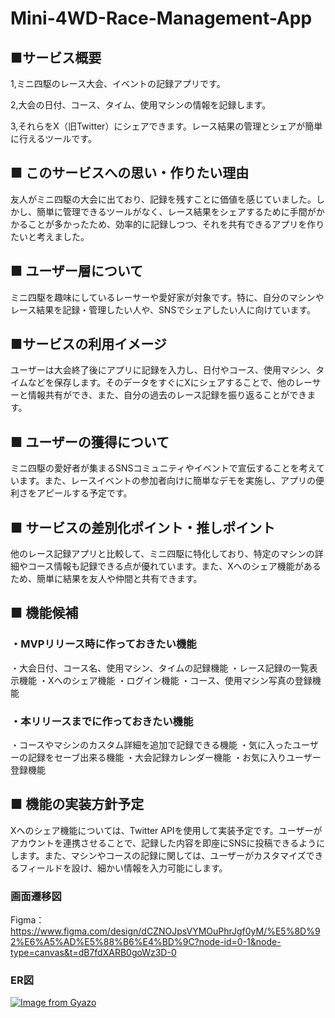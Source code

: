 # Mini-4WD-Race-Management-App

## ■サービス概要

1,ミニ四駆のレース大会、イベントの記録アプリです。

2,大会の日付、コース、タイム、使用マシンの情報を記録します。

3,それらをX（旧Twitter）にシェアできます。レース結果の管理とシェアが簡単に行えるツールです。

## ■ このサービスへの思い・作りたい理由

友人がミニ四駆の大会に出ており、記録を残すことに価値を感じていました。しかし、簡単に管理できるツールがなく、レース結果をシェアするために手間がかかることが多かったため、効率的に記録しつつ、それを共有できるアプリを作りたいと考えました。

## ■ ユーザー層について

ミニ四駆を趣味にしているレーサーや愛好家が対象です。特に、自分のマシンやレース結果を記録・管理したい人や、SNSでシェアしたい人に向けています。

## ■サービスの利用イメージ

ユーザーは大会終了後にアプリに記録を入力し、日付やコース、使用マシン、タイムなどを保存します。そのデータをすぐにXにシェアすることで、他のレーサーと情報共有ができ、また、自分の過去のレース記録を振り返ることができます。

## ■ ユーザーの獲得について

ミニ四駆の愛好者が集まるSNSコミュニティやイベントで宣伝することを考えています。また、レースイベントの参加者向けに簡単なデモを実施し、アプリの便利さをアピールする予定です。

## ■ サービスの差別化ポイント・推しポイント

他のレース記録アプリと比較して、ミニ四駆に特化しており、特定のマシンの詳細やコース情報も記録できる点が優れています。また、Xへのシェア機能があるため、簡単に結果を友人や仲間と共有できます。

## ■ 機能候補

### ・MVPリリース時に作っておきたい機能

・大会日付、コース名、使用マシン、タイムの記録機能
・レース記録の一覧表示機能
・Xへのシェア機能
・ログイン機能
・コース、使用マシン写真の登録機能

### ・本リリースまでに作っておきたい機能

・コースやマシンのカスタム詳細を追加で記録できる機能
・気に入ったユーザーの記録をセーブ出来る機能
・大会記録カレンダー機能
・お気に入りユーザー登録機能

## ■ 機能の実装方針予定

Xへのシェア機能については、Twitter APIを使用して実装予定です。ユーザーがアカウントを連携させることで、記録した内容を即座にSNSに投稿できるようにします。また、マシンやコースの記録に関しては、ユーザーがカスタマイズできるフィールドを設け、細かい情報を入力可能にします。

### 画面遷移図
Figma：https://www.figma.com/design/dCZNOJpsVYMOuPhrJgf0yM/%E5%8D%92%E6%A5%AD%E5%88%B6%E4%BD%9C?node-id=0-1&node-type=canvas&t=dB7fdXARB0goWz3D-0

### ER図
[![Image from Gyazo](https://i.gyazo.com/14f74ac8d68986194d97acb163646b93.png)](https://gyazo.com/14f74ac8d68986194d97acb163646b93)
